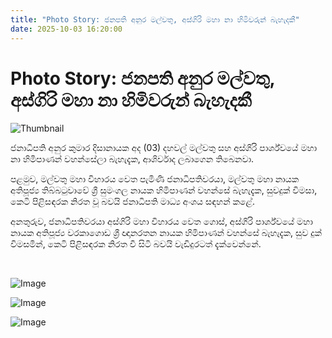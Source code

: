 ```yaml
---
title: "Photo Story: ජනපති අනුර මල්වතු, අස්ගිරි මහා නා හිමිවරුන් බැහැදකී"
date: 2025-10-03 16:20:00
---
```


# Photo Story: ජනපති අනුර මල්වතු, අස්ගිරි මහා නා හිමිවරුන් බැහැදකී

![Thumbnail](https://helakuru.sgp1.cdn.digitaloceanspaces.com/esana/images/lib/anura-presidet-malwa.jpg)

ජනාධිපති අනුර කුමාර දිසානායක අද (03) දහවල් මල්වතු සහ අස්ගිරි පාර්ශ්වයේ මහා නා හිමිපාණන් වහන්සේලා බැහැදැක, ආශිර්වාද ලබාගෙන තිබෙනවා.

පළමුව, මල්වතු මහා විහාරය වෙත පැමිණි ජනාධිපතිවරයා, මල්වතු මහා නායක අතිපූජ්‍ය තිබ්බටුවාවේ ශ්‍රී සුමංගල නායක හිමිපාණන් වහන්සේ බැහැදැක, සුවදුක් විමසා, කෙටි පිළිසඳරක නිරත වූ බවයි ජනාධිපති මාධ්‍ය අංශය සඳහන් කළේ.

අනතුරුව, ජනාධිපතිවරයා අස්ගිරි මහා විහාරය වෙත ගොස්, අස්ගිරි පාර්ශ්වයේ මහා නායක අතිපූජ්‍ය වරකාගොඩ ශ්‍රී ඥානරතන නායක හිමිපාණන් වහන්සේ බැහැදැක, සුව දුක් විමසමින්, කෙටි පිළිසඳරක නිරත වී සිටි බවයි වැඩිදුරටත් දැක්වෙන්නේ.

 

![Image](https://helakuru.sgp1.cdn.digitaloceanspaces.com/esana/images/68df9cca3b6dfpdf_page_0.jpeg)

![Image](https://helakuru.sgp1.cdn.digitaloceanspaces.com/esana/images/68df9cca49272pdf_page_1.jpeg)

![Image](https://helakuru.sgp1.cdn.digitaloceanspaces.com/esana/images/68df9cca58cbcpdf_page_2.jpeg)

